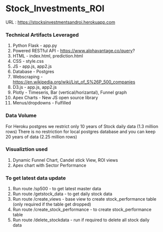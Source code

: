 # Stock_Investments_ROI

URL :  https://stocksinvestmentsandroi.herokuapp.com

### Technical Artifacts Leveraged

1) Python Flask         - app.py
2) Powered RESTful API  - https://www.alphavantage.co/query?
3) HTML                 - index.html, prediction.html
3) CSS                  - style.css
4) JS                   - app.js, app2.js
5) Database             - Postgres
6) Webscraping          - https://en.wikipedia.org/wiki/List_of_S%26P_500_companies
7) D3.js                - app.js, app2.js
8) Plotly               - Timeseris, Bar (vertical/horizantal), Funnel graph
9) Apex Charts          - New JS open source library
10) Menus/dropdowns     - Fulfilled

### Data Volume

For Heroku postgres we restrict only 10 years of Stock daily data (1.3 million rows)
There is no restriction for local postgres database and you can keep 20 years of data (2.25 million rows)

### Visualiztion used

1) Dynamic Funnel Chart, Candel stick View, ROI views
2) Apex chart with Sector Performance

### To get latest data update

1) Run route /sp500                     - to get latest master data
2) Run route /getstock_data             - to get daily stock data
3) Run route /create_views              - base view to create stock_performance table (only required if the table get dropped)
4) Run route /create_stock_performance  - to create stock_performance table
5) Run route /delete_stockdata          - run if required to delete all stock daily data


